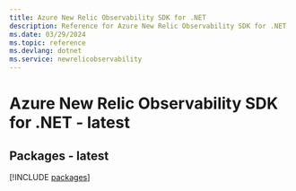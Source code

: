 ```yaml
---
title: Azure New Relic Observability SDK for .NET
description: Reference for Azure New Relic Observability SDK for .NET
ms.date: 03/29/2024
ms.topic: reference
ms.devlang: dotnet
ms.service: newrelicobservability
---
```

# Azure New Relic Observability SDK for .NET - latest
## Packages - latest
[!INCLUDE [packages](new-relic-observability-index.md)]